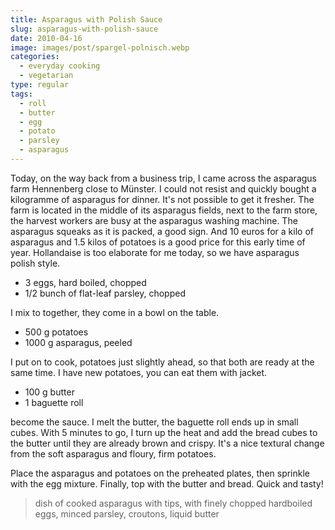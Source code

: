 ```yaml
---
title: Asparagus with Polish Sauce
slug: asparagus-with-polish-sauce
date: 2010-04-16
image: images/post/spargel-polnisch.webp
categories: 
  - everyday cooking
  - vegetarian
type: regular
tags: 
  - roll
  - butter
  - egg
  - potato
  - parsley
  - asparagus
---
```


Today, on the way back from a business trip, I came across the asparagus farm Hennenberg close to Münster. I could not resist and quickly bought a kilogramme of asparagus for dinner. It's not possible to get it fresher. The farm is located in the middle of its asparagus fields, next to the farm store, the harvest workers are busy at the asparagus washing machine. The asparagus squeaks as it is packed, a good sign. And 10 euros for a kilo of asparagus and 1.5 kilos of potatoes is a good price for this early time of year. Hollandaise is too elaborate for me today, so we have asparagus polish style.

* 3 eggs, hard boiled, chopped 
* 1/2 bunch of flat-leaf parsley, chopped

I mix to together, they come in a bowl on the table.

* 500 g potatoes 
* 1000 g asparagus, peeled

I put on to cook, potatoes just slightly ahead, so that both are ready at the same time. I have new potatoes, you can eat them with jacket.

* 100 g butter 
* 1 baguette roll

become the sauce. I melt the butter, the baguette roll ends up in small cubes. With 5 minutes to go, I turn up the heat and add the bread cubes to the butter until they are already brown and crispy. It's a nice textural change from the soft asparagus and floury, firm potatoes.

Place the asparagus and potatoes on the preheated plates, then sprinkle with the egg mixture. Finally, top with the butter and bread. Quick and tasty!

> dish of cooked asparagus with tips, with finely chopped hardboiled eggs, minced parsley, croutons, liquid butter